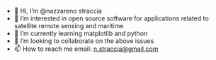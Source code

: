 - 👋 Hi, I’m @nazzareno straccia
- 👀 I’m interested in open source software for applications related to satellite remote sensing and maritime 
- 🌱 I’m currently learning matplotlib and python
- 💞️ I’m looking to collaborate on the above issues
- 📫 How to reach me email: n.straccia@gmail.com

<!---
nstraccia/nstraccia is a ✨ special ✨ repository because its `README.md` (this file) appears on your GitHub profile.
You can click the Preview link to take a look at your changes.
--->
